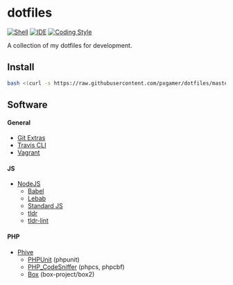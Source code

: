 # dotfiles

[![Shell][ico-shell]][link-shell]
[![IDE][ico-ide]][link-ide]
[![Coding Style][ico-code-style]][link-code-style]

A collection of my dotfiles for development.

## Install

```bash
bash <(curl -s https://raw.githubusercontent.com/pxgamer/dotfiles/master/dotfiles)
```

## Software

#### General

- [Git Extras](https://github.com/tj/git-extras)
- [Travis CLI](https://github.com/travis-ci/travis.rb)
- [Vagrant](https://vagrantup.com)

#### JS

- [NodeJS](https://nodejs.org)
  - [Babel](https://yarn.pm/babel)
  - [Lebab](https://yarn.pm/lebab)
  - [Standard JS](https://yarn.pm/standard)
  - [tldr](https://yarn.pm/tldr)
  - [tldr-lint](https://yarn.pm/tldr-lint)

#### PHP

- [Phive](https://github.com/phar-io/phive)
    - [PHPUnit](https://github.com/sebastianbergmann/phpunit) (phpunit)
    - [PHP_CodeSniffer](https://github.com/squizlabs/PHP_CodeSniffer) (phpcs, phpcbf)
    - [Box](https://github.com/box-project/box2) (box-project/box2)

[ico-code-style]: https://img.shields.io/badge/code%20style-psr2-green.svg?style=flat-square
[ico-ide]: https://img.shields.io/badge/ide-phpstorm-775af8.svg?style=flat-square
[ico-shell]: https://img.shields.io/badge/shell-zsh-blue.svg?style=flat-square

[link-code-style]: https://www.php-fig.org/psr/psr-2
[link-ide]: https://www.jetbrains.com/phpstorm
[link-shell]: http://zsh.sourceforge.net
